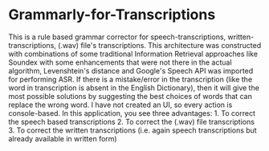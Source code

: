 # Grammarly-for-Transcriptions
This is a rule based grammar corrector for speech-transcriptions, written-transcriptions, (.wav) file's transcriptions.
This architecture was constructed with combinations of some traditional Information Retrieval approaches like Soundex with some enhancements that were not there in the actual algorithm, Levenshtein's distance and Google's Speech API was imported for performing ASR. If there is a mistake/error in the transcription (like the word in transcription is absent in the English Dictionary), then it will give the most possible solutions by suggesting the best choices of words that can replace the wrong word. I have not created an UI, so every action is console-based. In this application, you see three advantages:
                  1. To correct the speech based transcriptions
                  2. To correct the (.wav) file transcriptions
                  3. To correct the written transcriptions (i.e. again speech transcriptions but already available in written form)
